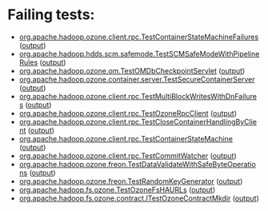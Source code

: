 # Failing tests: 

 * [org.apache.hadoop.ozone.client.rpc.TestContainerStateMachineFailures](/tmp/log/pr/pr-hdds-2174-f48n4/integration/workdir/hadoop-ozone/integration-test/org.apache.hadoop.ozone.client.rpc.TestContainerStateMachineFailures.txt) ([output](/tmp/log/pr/pr-hdds-2174-f48n4/integration/workdir/hadoop-ozone/integration-test/org.apache.hadoop.ozone.client.rpc.TestContainerStateMachineFailures-output.txt/))
 * [org.apache.hadoop.hdds.scm.safemode.TestSCMSafeModeWithPipelineRules](/tmp/log/pr/pr-hdds-2174-f48n4/integration/workdir/hadoop-ozone/integration-test/org.apache.hadoop.hdds.scm.safemode.TestSCMSafeModeWithPipelineRules.txt) ([output](/tmp/log/pr/pr-hdds-2174-f48n4/integration/workdir/hadoop-ozone/integration-test/org.apache.hadoop.hdds.scm.safemode.TestSCMSafeModeWithPipelineRules-output.txt/))
 * [org.apache.hadoop.ozone.om.TestOMDbCheckpointServlet](/tmp/log/pr/pr-hdds-2174-f48n4/integration/workdir/hadoop-ozone/integration-test/org.apache.hadoop.ozone.om.TestOMDbCheckpointServlet.txt) ([output](/tmp/log/pr/pr-hdds-2174-f48n4/integration/workdir/hadoop-ozone/integration-test/org.apache.hadoop.ozone.om.TestOMDbCheckpointServlet-output.txt/))
 * [org.apache.hadoop.ozone.container.server.TestSecureContainerServer](/tmp/log/pr/pr-hdds-2174-f48n4/integration/workdir/hadoop-ozone/integration-test/org.apache.hadoop.ozone.container.server.TestSecureContainerServer.txt) ([output](/tmp/log/pr/pr-hdds-2174-f48n4/integration/workdir/hadoop-ozone/integration-test/org.apache.hadoop.ozone.container.server.TestSecureContainerServer-output.txt/))
 * [org.apache.hadoop.ozone.client.rpc.TestMultiBlockWritesWithDnFailures](/tmp/log/pr/pr-hdds-2174-f48n4/integration/workdir/hadoop-ozone/integration-test/org.apache.hadoop.ozone.client.rpc.TestMultiBlockWritesWithDnFailures.txt) ([output](/tmp/log/pr/pr-hdds-2174-f48n4/integration/workdir/hadoop-ozone/integration-test/org.apache.hadoop.ozone.client.rpc.TestMultiBlockWritesWithDnFailures-output.txt/))
 * [org.apache.hadoop.ozone.client.rpc.TestOzoneRpcClient](/tmp/log/pr/pr-hdds-2174-f48n4/integration/workdir/hadoop-ozone/integration-test/org.apache.hadoop.ozone.client.rpc.TestOzoneRpcClient.txt) ([output](/tmp/log/pr/pr-hdds-2174-f48n4/integration/workdir/hadoop-ozone/integration-test/org.apache.hadoop.ozone.client.rpc.TestOzoneRpcClient-output.txt/))
 * [org.apache.hadoop.ozone.client.rpc.TestCloseContainerHandlingByClient](/tmp/log/pr/pr-hdds-2174-f48n4/integration/workdir/hadoop-ozone/integration-test/org.apache.hadoop.ozone.client.rpc.TestCloseContainerHandlingByClient.txt) ([output](/tmp/log/pr/pr-hdds-2174-f48n4/integration/workdir/hadoop-ozone/integration-test/org.apache.hadoop.ozone.client.rpc.TestCloseContainerHandlingByClient-output.txt/))
 * [org.apache.hadoop.ozone.client.rpc.TestContainerStateMachine](/tmp/log/pr/pr-hdds-2174-f48n4/integration/workdir/hadoop-ozone/integration-test/org.apache.hadoop.ozone.client.rpc.TestContainerStateMachine.txt) ([output](/tmp/log/pr/pr-hdds-2174-f48n4/integration/workdir/hadoop-ozone/integration-test/org.apache.hadoop.ozone.client.rpc.TestContainerStateMachine-output.txt/))
 * [org.apache.hadoop.ozone.client.rpc.TestCommitWatcher](/tmp/log/pr/pr-hdds-2174-f48n4/integration/workdir/hadoop-ozone/integration-test/org.apache.hadoop.ozone.client.rpc.TestCommitWatcher.txt) ([output](/tmp/log/pr/pr-hdds-2174-f48n4/integration/workdir/hadoop-ozone/integration-test/org.apache.hadoop.ozone.client.rpc.TestCommitWatcher-output.txt/))
 * [org.apache.hadoop.ozone.freon.TestDataValidateWithSafeByteOperations](/tmp/log/pr/pr-hdds-2174-f48n4/integration/workdir/hadoop-ozone/tools/org.apache.hadoop.ozone.freon.TestDataValidateWithSafeByteOperations.txt) ([output](/tmp/log/pr/pr-hdds-2174-f48n4/integration/workdir/hadoop-ozone/tools/org.apache.hadoop.ozone.freon.TestDataValidateWithSafeByteOperations-output.txt/))
 * [org.apache.hadoop.ozone.freon.TestRandomKeyGenerator](/tmp/log/pr/pr-hdds-2174-f48n4/integration/workdir/hadoop-ozone/tools/org.apache.hadoop.ozone.freon.TestRandomKeyGenerator.txt) ([output](/tmp/log/pr/pr-hdds-2174-f48n4/integration/workdir/hadoop-ozone/tools/org.apache.hadoop.ozone.freon.TestRandomKeyGenerator-output.txt/))
 * [org.apache.hadoop.fs.ozone.TestOzoneFsHAURLs](/tmp/log/pr/pr-hdds-2174-f48n4/integration/workdir/hadoop-ozone/ozonefs/org.apache.hadoop.fs.ozone.TestOzoneFsHAURLs.txt) ([output](/tmp/log/pr/pr-hdds-2174-f48n4/integration/workdir/hadoop-ozone/ozonefs/org.apache.hadoop.fs.ozone.TestOzoneFsHAURLs-output.txt/))
 * [org.apache.hadoop.fs.ozone.contract.ITestOzoneContractMkdir](/tmp/log/pr/pr-hdds-2174-f48n4/integration/workdir/hadoop-ozone/ozonefs/org.apache.hadoop.fs.ozone.contract.ITestOzoneContractMkdir.txt) ([output](/tmp/log/pr/pr-hdds-2174-f48n4/integration/workdir/hadoop-ozone/ozonefs/org.apache.hadoop.fs.ozone.contract.ITestOzoneContractMkdir-output.txt/))
